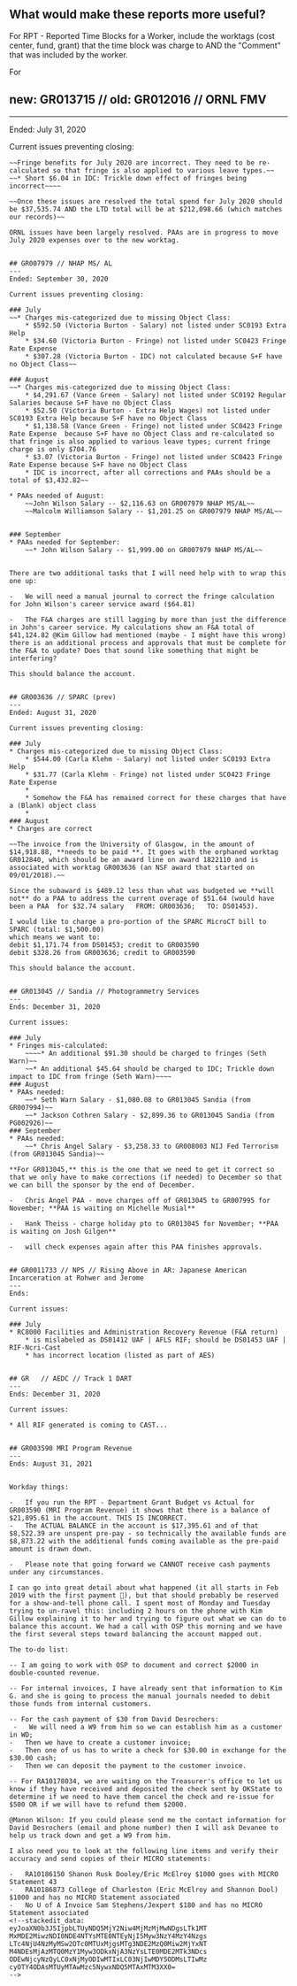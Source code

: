 ## What would make these reports more useful?
For RPT - Reported Time Blocks for a Worker, include the worktags (cost center, fund, grant) that the time block was charge to AND the "Comment" that was included by the worker.

For 


## new: GR013715 // old: GR012016 // ORNL FMV
---
Ended: July 31, 2020

Current issues preventing closing:

~~~~* Short $515.97 in Fringes:~~ 
~~Fringe benefits for July 2020 are incorrect. They need to be re-calculated so that fringe is also applied to various leave types.~~
~~* Short $6.04 in IDC: Trickle down effect of fringes being incorrect~~~~

~~Once these issues are resolved the total spend for July 2020 should be $37,535.74 AND the LTD total will be at $212,098.66 (which matches our records)~~

ORNL issues have been largely resolved. PAAs are in progress to move July 2020 expenses over to the new worktag.


## GR007979 // NHAP MS/ AL
---
Ended: September 30, 2020

Current issues preventing closing:

### July
~~* Charges mis-categorized due to missing Object Class:
	* $592.50 (Victoria Burton - Salary) not listed under SC0193 Extra Help
	* $34.60 (Victoria Burton - Fringe) not listed under SC0423 Fringe Rate Expense
	* $307.28 (Victoria Burton - IDC) not calculated because S+F have no Object Class~~

### August
~~* Charges mis-categorized due to missing Object Class:
	* $4,291.67 (Vance Green - Salary) not listed under SC0192 Regular Salaries because S+F have no Object Class
	* $52.50 (Victoria Burton - Extra Help Wages) not listed under SC0193 Extra Help because S+F have no Object Class
	* $1,138.58 (Vance Green - Fringe) not listed under SC0423 Fringe Rate Expense  because S+F have no Object Class and re-calculated so that fringe is also applied to various leave types; current fringe charge is only $704.76
	* $3.07 (Victoria Burton - Fringe) not listed under SC0423 Fringe Rate Expense because S+F have no Object Class
	* IDC is incorrect, after all corrections and PAAs should be a total of $3,432.82~~

* PAAs needed of August:
	~~John Wilson Salary -- $2,116.63 on GR007979 NHAP MS/AL~~
	~~Malcolm Williamson Salary -- $1,201.25 on GR007979 NHAP MS/AL~~
	

### September
* PAAs needed for September:
	~~* John Wilson Salary -- $1,999.00 on GR007979 NHAP MS/AL~~


There are two additional tasks that I will need help with to wrap this one up:  

-   We will need a manual journal to correct the fringe calculation for John Wilson's career service award ($64.81)

-   The F&A charges are still lagging by more than just the difference in John's career service. My calculations show an F&A total of $41,124.82 @Kim Gillow had mentioned (maybe - I might have this wrong) there is an additional process and approvals that must be complete for the F&A to update? Does that sound like something that might be interfering?

This should balance the account.


## GR003636 // SPARC (prev)
---
Ended: August 31, 2020

Current issues preventing closing:

### July
* Charges mis-categorized due to missing Object Class:
	* $544.00 (Carla Klehm - Salary) not listed under SC0193 Extra Help
	* $31.77 (Carla Klehm - Fringe) not listed under SC0423 Fringe Rate Expense
	* 
	* Somehow the F&A has remained correct for these charges that have a (Blank) object class
	* 
### August
* Charges are correct

~~The invoice from the University of Glasgow, in the amount of $14,918.88, **needs to be paid **. It goes with the orphaned worktag GR012840, which should be an award line on award 1822110 and is associated with worktag GR003636 (an NSF award that started on 09/01/2018).~~

Since the subaward is $489.12 less than what was budgeted we **will not** do a PAA to address the current overage of $51.64 (would have been a PAA  for $32.74 salary   FROM: GR003636;   TO: DS01453).

I would like to charge a pro-portion of the SPARC MicroCT bill to SPARC (total: $1,500.00)
which means we want to:
debit $1,171.74 from DS01453; credit to GR003590
debit $328.26 from GR003636; credit to GR003590

This should balance the account.


## GR013045 // Sandia // Photogrammetry Services
---
Ends: December 31, 2020

Current issues:

### July
* Fringes mis-calculated:
	~~~~* An additional $91.30 should be charged to fringes (Seth Warn)~~
	~~* An additional $45.64 should be charged to IDC; Trickle down impact to IDC from fringe (Seth Warn)~~~~
### August
* PAAs needed:
	~~* Seth Warn Salary - $1,080.08 to GR013045 Sandia (from GR007994)~~
	~~* Jackson Cothren Salary - $2,899.36 to GR013045 Sandia (from PG002926)~~
### September
* PAAs needed:
	~~* Chris Angel Salary - $3,258.33 to GR008003 NIJ Fed Terrorism (from GR013045 Sandia)~~

**For GR013045,** this is the one that we need to get it correct so that we only have to make corrections (if needed) to December so that we can bill the sponsor by the end of December.  

-   Chris Angel PAA - move charges off of GR013045 to GR007995 for November; **PAA is waiting on Michelle Musial**  
    
-   Hank Theiss - charge holiday pto to GR013045 for November; **PAA is waiting on Josh Gilgen**  
    
-   will check expenses again after this PAA finishes approvals.


## GR0011733 // NPS // Rising Above in AR: Japanese American Incarceration at Rohwer and Jerome
---
Ends:

Current issues:

### July
* RC8000 Facilities and Administration Recovery Revenue (F&A return) 
	* is mislabeled as DS01412 UAF | AFLS RIF; should be DS01453 UAF | RIF-Ncri-Cast
	* has incorrect location (listed as part of AES)


## GR   // AEDC // Track 1 DART
---
Ends: December 31, 2020

Current issues:

* All RIF generated is coming to CAST...


## GR003590 MRI Program Revenue
---
Ends: August 31, 2021


Workday things:

-   If you run the RPT - Department Grant Budget vs Actual for GR003590 (MRI Program Revenue) it shows that there is a balance of $21,895.61 in the account. THIS IS INCORRECT.
-   The ACTUAL BALANCE in the account is $17,395.61 and of that $8,522.39 are unspent pre-pay - so technically the available funds are $8,873.22 with the additional funds coming available as the pre-paid amount is drawn down.  
    
-   Please note that going forward we CANNOT receive cash payments under any circumstances.

I can go into great detail about what happened (it all starts in Feb 2019 with the first payment 😬), but that should probably be reserved for a show-and-tell phone call. I spent most of Monday and Tuesday trying to un-ravel this: including 2 hours on the phone with Kim Gillow explaining it to her and trying to figure out what we can do to balance this account. We had a call with OSP this morning and we have the first several steps toward balancing the account mapped out.

The to-do list:

-- I am going to work with OSP to document and correct $2000 in double-counted revenue.
 
-- For internal invoices, I have already sent that information to Kim G. and she is going to process the manual journals needed to debit those funds from internal customers.
 
-- For the cash payment of $30 from David Desrochers:
 -   We will need a W9 from him so we can establish him as a customer in WD;
-   Then we have to create a customer invoice;
-   Then one of us has to write a check for $30.00 in exchange for the $30.00 cash;
-   Then we can deposit the payment to the customer invoice.
 
-- For RA10178034, we are waiting on the Treasurer's office to let us know if they have received and deposited the check sent by OKState to determine if we need to have them cancel the check and re-issue for $500 OR if we will have to refund them $2000.  

@Manon Wilson: If you could please send me the contact information for David Desrochers (email and phone number) then I will ask Devanee to help us track down and get a W9 from him.

I also need you to look at the following line items and verify their accuracy and send copies of their MICRO statements:

-   RA10186150 Shanon Rusk Dooley/Eric McElroy $1000 goes with MICRO Statement 43
-   RA10186873 College of Charleston (Eric McElroy and Shannon Dool) $1000 and has no MICRO Statement associated
-   No U of A Invoice Sam Stephens/Jexpert $180 and has no MICRO Statement associated
<!--stackedit_data:
eyJoaXN0b3J5IjpbLTUyNDQ5MjY2Niw4MjMzMjMwNDgsLTk1MT
MxMDE2MiwzNDI0NDE4NTYsMTE0NTEyNjI5Myw3NzY4MzY4Nzgs
LTc4NjU4NzMyMSw2OTc0MTUxMjgsMTg3NDE2MzQ0Miw2MjYxNT
M4NDEsMjAzMTQ0MzY1Myw3ODkxNjA3NzYsLTE0MDE2MTk3NDcs
ODEwNjcyNzQyLC0xNjMyODIwMTIxLC03NjIwMDY5ODMsLTIwMz
cyOTY4ODAsMTUyMTAwMzc5NywxNDQ5MTAxMTM3XX0=
-->